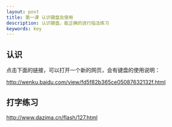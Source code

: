 ```yaml
---
layout: post
title: 第一课 认识键盘及使用
description: 认识键盘，能正确的进行指法练习
keywords: key
---
```


## 认识

点击下面的链接，可以打开一个新的网页，会有键盘的使用说明：

<http://wenku.baidu.com/view/fd5f82b365ce05087632132f.html>

## 打字练习

<http://www.dazima.cn/flash/127.html>


